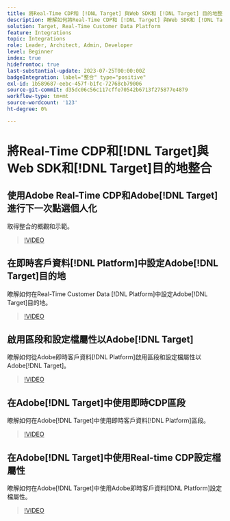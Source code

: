 ```yaml
---
title: 將Real-Time CDP和 [!DNL Target] 與Web SDK和 [!DNL Target] 目的地整合
description: 瞭解如何將Real-Time CDP和 [!DNL Target] 與Web SDK和 [!DNL Target] 目的地整合。
solution: Target, Real-Time Customer Data Platform
feature: Integrations
topic: Integrations
role: Leader, Architect, Admin, Developer
level: Beginner
index: true
hidefromtoc: true
last-substantial-update: 2023-07-25T00:00:00Z
badgeIntegration: label="整合" type="positive"
exl-id: 1b589687-eebc-457f-b1fc-72768cb79006
source-git-commit: d35dc06c56c117cffe70542b6713f275877e4879
workflow-type: tm+mt
source-wordcount: '123'
ht-degree: 0%

---
```


# 將Real-Time CDP和[!DNL Target]與Web SDK和[!DNL Target]目的地整合

## 使用Adobe Real-Time CDP和Adobe[!DNL Target]進行下一次點選個人化

取得整合的概觀和示範。

>[!VIDEO](https://video.tv.adobe.com/v/340091?quality=12&learn=on)


## 在即時客戶資料[!DNL Platform]中設定Adobe[!DNL Target]目的地

瞭解如何在Real-Time Customer Data [!DNL Platform]中設定Adobe[!DNL Target]目的地。

>[!VIDEO](https://video.tv.adobe.com/v/3418799/?learn=on)

## 啟用區段和設定檔屬性以Adobe[!DNL Target]

瞭解如何從Adobe即時客戶資料[!DNL Platform]啟用區段和設定檔屬性以Adobe[!DNL Target]。

>[!VIDEO](https://video.tv.adobe.com/v/3419036/?learn=on)

## 在Adobe[!DNL Target]中使用即時CDP區段

瞭解如何在Adobe[!DNL Target]中使用即時客戶資料[!DNL Platform]區段。

>[!VIDEO](https://video.tv.adobe.com/v/3419149/?learn=on)

## 在Adobe[!DNL Target]中使用Real-time CDP設定檔屬性

瞭解如何在Adobe[!DNL Target]中使用Adobe即時客戶資料[!DNL Platform]設定檔屬性。

>[!VIDEO](https://video.tv.adobe.com/v/3419318/?learn=on)

